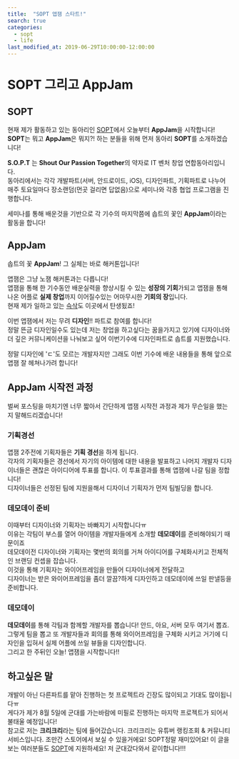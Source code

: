 ```yaml
---
title:  "SOPT 앱잼 스타트!"
search: true
categories: 
  - sopt
  - life
last_modified_at: 2019-06-29T10:00:00-12:00:00
---
```

SOPT 그리고 AppJam
=============

SOPT
---
현재 제가 활동하고 있는 동아리인 [SOPT](http://sopt.org/wp/)에서 오늘부터 **AppJam**을 시작합니다!  
**SOPT**는 뭐고 **AppJam**은 뭐지?! 하는 분들을 위해 먼저 동아리 **SOPT**를 소개하겠습니다!

**S.O.P.T** 는 **Shout Our Passion Together**의 약자로  IT 벤처 창업 연합동아리입니다.  
동아리에서는 각각 개발파트(서버, 안드로이드, iOS), 디자인파트, 기획파트로 나누어  
매주 토요일마다 장소랜덤(먼곳 걸리면 답없음)으로 세미나와 각종 협업 프로그램을 진행합니다.

세미나를 통해 배운것을 기반으로 각 기수의 마지막쯤에 솝트의 꽃인 **AppJam**이라는 활동을 합니다!

AppJam
---
솝트의 꽃 **AppJam**! 그 실체는 바로 해커톤입니다!

앱잼은 그냥 노잼 해커톤과는 다릅니다!  
앱잼을 통해 한 기수동안 배운실력을 향상시킬 수 있는 **성장의 기회**가되고 앱잼을 통해 나온 어플로 **실제 창업**까지 이어질수있는 어마무시한 **기회의 장**입니다.  
현재 제가 일하고 있는 [슥삭](https://play.google.com/store/apps/details?id=com.icoo.ssgsag_android)도 이곳에서 탄생됬죠!

이번 앱잼에서 저는 무려 **디자인**!! 파트로 참여를 합니다!  
정말 뜬금 디자인일수도 있는데 저는 창업을 하고싶다는 꿈을가지고 있기에 디자이너와 더 깊은 커뮤니케이션을 나눠보고 싶어 이번기수에 디자인파트로 솝트를 지원했습니다.

정말 디자인에 'ㄷ'도 모르는 개발자지만 그래도 이번 기수에 배운 내용들을 통해 앞으로 앱잼 잘 헤쳐나가려 합니다!

AppJam 시작전 과정
---
벌써 포스팅을 마치기엔 너무 짧아서 간단하게 앱잼 시작전 과정과 제가 무슨일을 했는지 말해드리겠습니다!

### 기획경선
앱잼 2주전에 기획자들은 **기획 경선**을 하게 됩니다.  
각자의 기획자들은 경선에서 자기의 아이템에 대한 내용을 발표하고 나머지 개발자 디자이너들은 괜찮은 아이디어에 투표를 합니다. 이 투표결과를 통해 앱잼에 나갈 팀을 정합니다!  
디자이너들은 선정된 팀에 지원을해서 디자이너 기획자가 먼저 팀빌딩을 합니다.

### 데모데이 준비
이때부터 디자이너와 기획자는 바빠지기 시작합니다ㅠ  
이유는 각팀이 부스를 열어 아이템을 개발자들에게 소개할 **데모데이**를 준비해야되기 때문이죠  
데모데이전 디자이너와 기획자는 몇번의 회의를 거쳐 아이디어를 구체화시키고 전체적인 브랜딩 컨셉을 잡습니다.  
이것을 통해 기획자는 와이어프레임을 만들어 디자이너에게 전달하고  
디자이너는 받은 와이어프레임을 좀더 깔끔?하게 디자인하고 데모데이에 쓰일 판낼등을 준비합니다.  

### 데모데이
**데모데이**를 통해 각팀과 함께할 개발자를 뽑습니다! 안드, 아요, 서버 모두 여기서 뽑죠.  
그렇게 팀을 뽑고 또 개발자들과 회의를 통해 와이어프레임을 구체화 시키고 거기에 디자인을 입혀서 실제 어플에 쓰일 뷰들을 디자인합니다.  
그리고 한 주뒤인 오늘! 앱잼을 시작합니다!!

하고싶은 말
---
개발이 아닌 다른파트를 맡아 진행하는 첫 프로젝트라 긴장도 많이되고 기대도 많이됩니다ㅠ  
게다가 제가 8월 5일에 군대를 가는바람에 미필로 진행하는 마지막 프로젝트가 되어서 불태울 예정입니다!  
참고로 저는 **크리크리**라는 팀에 들어갔습니다. 크리크리는 유튜버 랭킹조회 & 커뮤니티 서비스입니다. 조만간 스토어에서 보실 수 있을거에요!
SOPT정말 재미있어요! 이 글을 보는 여러분들도 [SOPT](http://sopt.org/wp/)에 지원하세요! 저 군대갔다와서 같이합니다!!!